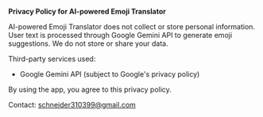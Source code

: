 **Privacy Policy for AI-powered Emoji Translator**

AI-powered Emoji Translator does not collect or store personal information. User text is processed through Google Gemini API to generate emoji suggestions. We do not store or share your data.

Third-party services used:
- Google Gemini API (subject to Google's privacy policy)

By using the app, you agree to this privacy policy.

Contact: schneider310399@gmail.com
